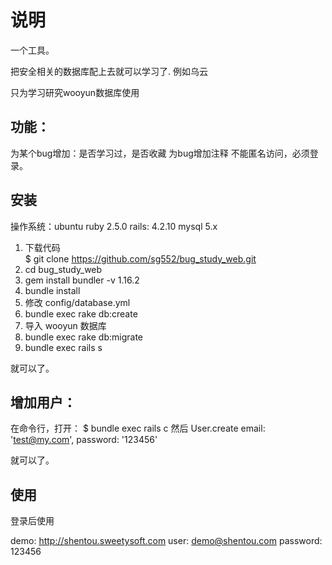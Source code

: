 # 说明

一个工具。

把安全相关的数据库配上去就可以学习了. 例如乌云

只为学习研究wooyun数据库使用

## 功能：

为某个bug增加：是否学习过，是否收藏
为bug增加注释
不能匿名访问，必须登录。

## 安装

操作系统：ubuntu 
ruby 2.5.0
rails: 4.2.10
mysql 5.x

1. 下载代码  
$ git clone https://github.com/sg552/bug_study_web.git
2. cd bug_study_web
3. gem install bundler -v 1.16.2
3. bundle install
4. 修改 config/database.yml
6. bundle exec rake db:create
7. 导入 wooyun 数据库
8. bundle exec rake db:migrate
9. bundle exec rails s 

就可以了。

## 增加用户：

在命令行，打开： $ bundle exec rails c 
然后 User.create email: 'test@my.com', password: '123456'

就可以了。

## 使用

登录后使用

demo:  http://shentou.sweetysoft.com
user: demo@shentou.com
password:  123456
